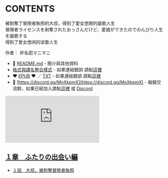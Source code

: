 # CONTENTS

被剝奪了冒險者執照的大叔，得到了愛女悠閒的謳歌人生  
冒険者ライセンスを剥奪されたおっさんだけど、愛娘ができたのでのんびり人生を謳歌する  
得到了爱女悠闲的讴歌人生  

作者： 斧名田マニマニ  



- :closed_book: [README.md](README.md) - 簡介與其他資料
- [格式與譯名整合樣式](https://github.com/bluelovers/node-novel/blob/master/lib/locales/%E8%A2%AB%E5%89%9D%E5%A5%AA%E4%BA%86%E5%86%92%E9%9A%AA%E8%80%85%E5%9F%B7%E7%85%A7%E7%9A%84%E5%A4%A7%E5%8F%94%EF%BC%8C%E5%BE%97%E5%88%B0%E4%BA%86%E6%84%9B%E5%A5%B3%E6%82%A0%E9%96%92%E7%9A%84%E8%AC%B3%E6%AD%8C%E4%BA%BA%E7%94%9F.ts) - 如果連結錯誤 請點[這裡](https://github.com/bluelovers/node-novel/blob/master/lib/locales/)
-  :heart: [EPUB](https://gitlab.com/demonovel/epub-txt/blob/master/family/%E8%A2%AB%E5%89%9D%E5%A5%AA%E4%BA%86%E5%86%92%E9%9A%AA%E8%80%85%E5%9F%B7%E7%85%A7%E7%9A%84%E5%A4%A7%E5%8F%94%EF%BC%8C%E5%BE%97%E5%88%B0%E4%BA%86%E6%84%9B%E5%A5%B3%E6%82%A0%E9%96%92%E7%9A%84%E8%AC%B3%E6%AD%8C%E4%BA%BA%E7%94%9F.epub) :heart:  ／ [TXT](https://gitlab.com/demonovel/epub-txt/blob/master/family/out/%E8%A2%AB%E5%89%9D%E5%A5%AA%E4%BA%86%E5%86%92%E9%9A%AA%E8%80%85%E5%9F%B7%E7%85%A7%E7%9A%84%E5%A4%A7%E5%8F%94%EF%BC%8C%E5%BE%97%E5%88%B0%E4%BA%86%E6%84%9B%E5%A5%B3%E6%82%A0%E9%96%92.out.txt) - 如果連結錯誤 請點[這裡](https://gitlab.com/demonovel/epub-txt/blob/master/family/)
- :mega: [https://discord.gg/MnXkpmX](https://discord.gg/MnXkpmX) - 報錯交流群，如果已經加入請點[這裡](https://discordapp.com/channels/467794087769014273/467794088285175809) 或 [Discord](https://discordapp.com/channels/@me)


![導航目錄](https://chart.apis.google.com/chart?cht=qr&chs=150x150&chl=https://gitlab.com/novel-group/txt-source/blob/master/family/被剝奪了冒險者執照的大叔，得到了愛女悠閒的謳歌人生/導航目錄.md "導航目錄")




## [１章　ふたりの出会い編](00000_%EF%BC%91%E7%AB%A0%E3%80%80%E3%81%B5%E3%81%9F%E3%82%8A%E3%81%AE%E5%87%BA%E4%BC%9A%E3%81%84%E7%B7%A8)

- [１話　大叔，被剝奪冒險者執照](00000_%EF%BC%91%E7%AB%A0%E3%80%80%E3%81%B5%E3%81%9F%E3%82%8A%E3%81%AE%E5%87%BA%E4%BC%9A%E3%81%84%E7%B7%A8/00010_%EF%BC%91%E8%A9%B1%E3%80%80%E5%A4%A7%E5%8F%94%EF%BC%8C%E8%A2%AB%E5%89%9D%E5%A5%AA%E5%86%92%E9%9A%AA%E8%80%85%E5%9F%B7%E7%85%A7.txt)

